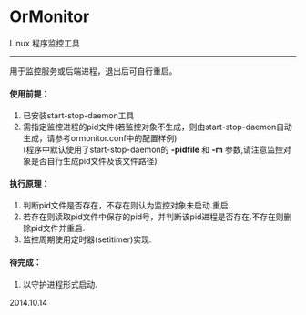 OrMonitor
=========

Linux 程序监控工具


----
用于监控服务或后端进程，退出后可自行重启。  
  
#### 使用前提：  
1. 已安装start-stop-daemon工具  
2. 需指定监控进程的pid文件(若监控对象不生成，则由start-stop-daemon自动生成，请参考ormonitor.conf中的配置样例)  
  (程序中默认使用了start-stop-daemon的 **-pidfile** 和 **-m** 参数,请注意监控对象是否自行生成pid文件及该文件路径)

#### 执行原理：  
1. 判断pid文件是否存在，不存在则认为监控对象未启动.重启.  
2. 若存在则读取pid文件中保存的pid号，并判断该pid进程是否存在.不存在则删除pid文件并重启.  
3. 监控周期使用定时器(setitimer)实现.  

#### 待完成：  
1. 以守护进程形式启动.  

2014.10.14
